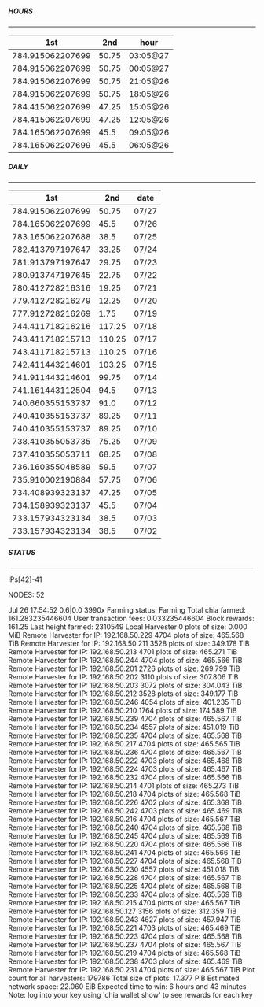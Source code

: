 ##### HOURS
-------

| 1st | 2nd | hour |
|---|----|-----|
|784.915062207699 | 50.75 | 03:05@27 |
|784.915062207699 | 50.75 | 00:05@27 |
|784.915062207699 | 50.75 | 21:05@26 |
|784.915062207699 | 50.75 | 18:05@26 |
|784.415062207699 | 47.25 | 15:05@26 |
|784.415062207699 | 47.25 | 12:05@26 |
|784.165062207699 | 45.5 | 09:05@26 |
|784.165062207699 | 45.5 | 06:05@26 |

##### DAILY
-------

| 1st | 2nd | date |
|---|----|-----|
|784.915062207699 | 50.75 | 07/27 |
|784.165062207699 | 45.5 | 07/26 |
|783.165062207688 | 38.5 | 07/25 |
|782.413797197647 | 33.25 | 07/24 |
|781.913797197647 | 29.75 | 07/23 |
|780.913747197645 | 22.75 | 07/22 |
|780.412728216316 | 19.25 | 07/21 |
|779.412728216279 | 12.25 | 07/20 |
|777.912728216269 | 1.75 | 07/19 |
|744.411718216216 | 117.25 | 07/18 |
|743.411718215713 | 110.25 | 07/17 |
|743.411718215713 | 110.25 | 07/16 |
|742.411443214601 | 103.25 | 07/15 |
|741.911443214601 | 99.75 | 07/14 |
|741.161443112504 | 94.5 | 07/13 |
|740.660355153737 | 91.0 | 07/12 |
|740.410355153737 | 89.25 | 07/11 |
|740.410355153737 | 89.25 | 07/10 |
|738.410355053735 | 75.25 | 07/09 |
|737.410355053711 | 68.25 | 07/08 |
|736.160355048589 | 59.5 | 07/07 |
|735.910002190884 | 57.75 | 07/06 |
|734.408939323137 | 47.25 | 07/05 |
|734.158939323137 | 45.5 | 07/04 |
|733.157934323134 | 38.5 | 07/03 |
|733.157934323134 | 38.5 | 07/02 |


##### STATUS
-------

IPs[42]-41

NODES: 52

Jul 26 17:54:52 0.6|0.0
3990x
Farming status: Farming
Total chia farmed: 161.283235446604
User transaction fees: 0.033235446604
Block rewards: 161.25
Last height farmed: 2310549
Local Harvester
   0 plots of size: 0.000 MiB
Remote Harvester for IP: 192.168.50.229
   4704 plots of size: 465.568 TiB
Remote Harvester for IP: 192.168.50.211
   3528 plots of size: 349.178 TiB
Remote Harvester for IP: 192.168.50.213
   4701 plots of size: 465.271 TiB
Remote Harvester for IP: 192.168.50.244
   4704 plots of size: 465.566 TiB
Remote Harvester for IP: 192.168.50.201
   2726 plots of size: 269.799 TiB
Remote Harvester for IP: 192.168.50.202
   3110 plots of size: 307.806 TiB
Remote Harvester for IP: 192.168.50.203
   3072 plots of size: 304.043 TiB
Remote Harvester for IP: 192.168.50.212
   3528 plots of size: 349.177 TiB
Remote Harvester for IP: 192.168.50.246
   4054 plots of size: 401.235 TiB
Remote Harvester for IP: 192.168.50.210
   1764 plots of size: 174.589 TiB
Remote Harvester for IP: 192.168.50.239
   4704 plots of size: 465.567 TiB
Remote Harvester for IP: 192.168.50.234
   4557 plots of size: 451.019 TiB
Remote Harvester for IP: 192.168.50.235
   4704 plots of size: 465.568 TiB
Remote Harvester for IP: 192.168.50.217
   4704 plots of size: 465.565 TiB
Remote Harvester for IP: 192.168.50.236
   4704 plots of size: 465.567 TiB
Remote Harvester for IP: 192.168.50.222
   4703 plots of size: 465.468 TiB
Remote Harvester for IP: 192.168.50.224
   4703 plots of size: 465.467 TiB
Remote Harvester for IP: 192.168.50.232
   4704 plots of size: 465.566 TiB
Remote Harvester for IP: 192.168.50.214
   4701 plots of size: 465.273 TiB
Remote Harvester for IP: 192.168.50.218
   4704 plots of size: 465.568 TiB
Remote Harvester for IP: 192.168.50.226
   4702 plots of size: 465.368 TiB
Remote Harvester for IP: 192.168.50.242
   4703 plots of size: 465.469 TiB
Remote Harvester for IP: 192.168.50.216
   4704 plots of size: 465.567 TiB
Remote Harvester for IP: 192.168.50.240
   4704 plots of size: 465.568 TiB
Remote Harvester for IP: 192.168.50.245
   4704 plots of size: 465.569 TiB
Remote Harvester for IP: 192.168.50.220
   4704 plots of size: 465.566 TiB
Remote Harvester for IP: 192.168.50.241
   4704 plots of size: 465.566 TiB
Remote Harvester for IP: 192.168.50.227
   4704 plots of size: 465.568 TiB
Remote Harvester for IP: 192.168.50.230
   4557 plots of size: 451.018 TiB
Remote Harvester for IP: 192.168.50.228
   4704 plots of size: 465.567 TiB
Remote Harvester for IP: 192.168.50.225
   4704 plots of size: 465.568 TiB
Remote Harvester for IP: 192.168.50.233
   4704 plots of size: 465.569 TiB
Remote Harvester for IP: 192.168.50.215
   4704 plots of size: 465.567 TiB
Remote Harvester for IP: 192.168.50.127
   3156 plots of size: 312.359 TiB
Remote Harvester for IP: 192.168.50.243
   4627 plots of size: 457.947 TiB
Remote Harvester for IP: 192.168.50.221
   4703 plots of size: 465.469 TiB
Remote Harvester for IP: 192.168.50.223
   4704 plots of size: 465.568 TiB
Remote Harvester for IP: 192.168.50.237
   4704 plots of size: 465.567 TiB
Remote Harvester for IP: 192.168.50.219
   4704 plots of size: 465.568 TiB
Remote Harvester for IP: 192.168.50.238
   4703 plots of size: 465.469 TiB
Remote Harvester for IP: 192.168.50.231
   4704 plots of size: 465.567 TiB
Plot count for all harvesters: 179786
Total size of plots: 17.377 PiB
Estimated network space: 22.060 EiB
Expected time to win: 6 hours and 43 minutes
Note: log into your key using 'chia wallet show' to see rewards for each key
